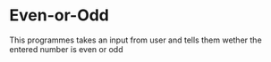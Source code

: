 # Even-or-Odd
This programmes takes an input from user and tells them wether the entered number is even or odd
